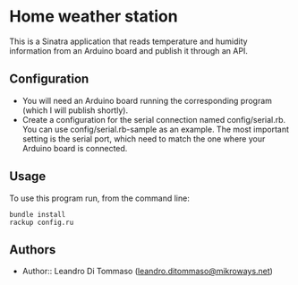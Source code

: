 # Home weather station

This is a Sinatra application that reads temperature and humidity information
from an Arduino board and publish it through an API.

## Configuration

* You will need an Arduino board running the corresponding program (which I will
publish shortly).
* Create a configuration for the serial connection named config/serial.rb. You
  can use config/serial.rb-sample as an example. The most important setting is
the serial port, which need to match the one where your Arduino board is
connected.

## Usage

To use this program run, from the command line:

```
bundle install
rackup config.ru
```

## Authors

* Author:: Leandro Di Tommaso (<leandro.ditommaso@mikroways.net>)
